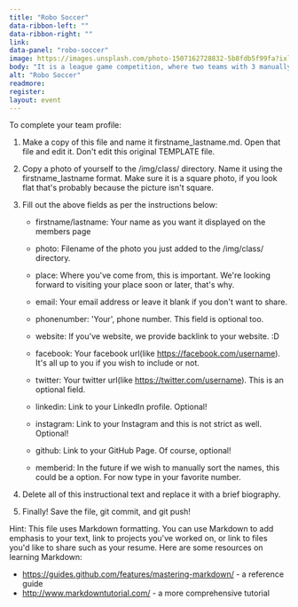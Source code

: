 ```yaml
---
title: "Robo Soccer"
data-ribbon-left: ""
data-ribbon-right: ""
link: 
data-panel: "robo-soccer"
image: https://images.unsplash.com/photo-1507162728832-5b8fdb5f99fa?ixlib=rb-1.2.1&ixid=eyJhcHBfaWQiOjEyMDd9&auto=format&fit=crop&w=700&h=462
body: "It is a league game competition, where two teams with 3 manually controlled Robots of each team will be competing against each other to score the highest score."
alt: "Robo Soccer"
readmore: 
register:
layout: event
---
```


To complete your team profile:

1. 	Make a copy of this file and name it firstname_lastname.md. 
	Open that file and edit it. Don't edit this original TEMPLATE file.

2. 	Copy a photo of yourself to the /img/class/ directory. Name 
	it using the firstname_lastname format. Make sure it is a
	square photo, if you look flat that's probably because the picture
	isn't square.
	
3. 	Fill out the above fields as per the instructions below:
	
	- firstname/lastname: Your name as you want it displayed on the 
	members page 
	
	- photo: Filename of the photo you just added to the /img/class/ 
	directory. 		  
	
	- place: Where you've come from, this is important. We're looking 
	forward to visiting your place soon or later, that's why.
    
	- email: Your email address or leave it blank if you don't want to 
	share.
    
	- phonenumber: 'Your', phone number. This field is optional too.
	
	- website: If you've website, we provide backlink to your website. :D
    
	- facebook: Your facebook url(like https://facebook.com/username). 
	It's all up to you if you wish to include or not.
    
	- twitter: Your twitter url(like https://twitter.com/username). This is an
   	optional field.
    
	- linkedin: Link to your LinkedIn profile. Optional!  
    
	- instagram: Link to your Instagram and this is not strict as well. Optional!
	
	- github: Link to your GitHub Page. Of course, optional!
    
	- memberid: In the future if we wish to manually sort the names, this 
	could be a option. For now type in your favorite number.	  

4. 	Delete all of this instructional text and replace it with a brief biography.

5. 	Finally! Save the file, git commit, and git push!

Hint: This file uses Markdown formatting. You can use Markdown to add emphasis
to your text, link to projects you've worked on, or link to files you'd like to
share such as your resume. Here are some resources on learning Markdown:
  - https://guides.github.com/features/mastering-markdown/ - a reference
    guide
  - http://www.markdowntutorial.com/ - a more comprehensive tutorial